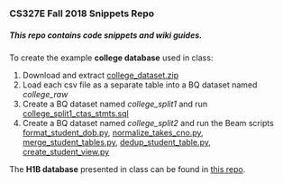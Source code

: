 ### CS327E Fall 2018 Snippets Repo
##### This repo contains code snippets and wiki guides.


To create the example **college database** used in class:
1. Download and extract [college_dataset.zip](https://github.com/cs327e-fall2018/snippets/blob/master/college_dataset.zip)
2. Load each csv file as a separate table into a BQ dataset named *college_raw*
3. Create a BQ dataset named *college_split1* and run [college_split1_ctas_stmts.sql](https://github.com/cs327e-fall2018/snippets/blob/master/college_split1_ctas_stmts.sql)
4. Create a BQ dataset named *college_split2* and run the Beam scripts [format_student_dob.py](https://github.com/cs327e-fall2018/snippets/blob/master/format_student_dob.py), [normalize_takes_cno.py](https://github.com/cs327e-fall2018/snippets/blob/master/normalize_takes_cno.py), [merge_student_tables.py](https://github.com/cs327e-fall2018/snippets/blob/master/merge_student_tables.py), [dedup_student_table.py](https://github.com/cs327e-fall2018/snippets/blob/master/dedup_student_table.py), [create_student_view.py](https://github.com/cs327e-fall2018/snippets/blob/master/create_student_view.py)


The **H1B database** presented in class can be found in [this repo](https://github.com/shirleycohen/h1b_analytics). 
